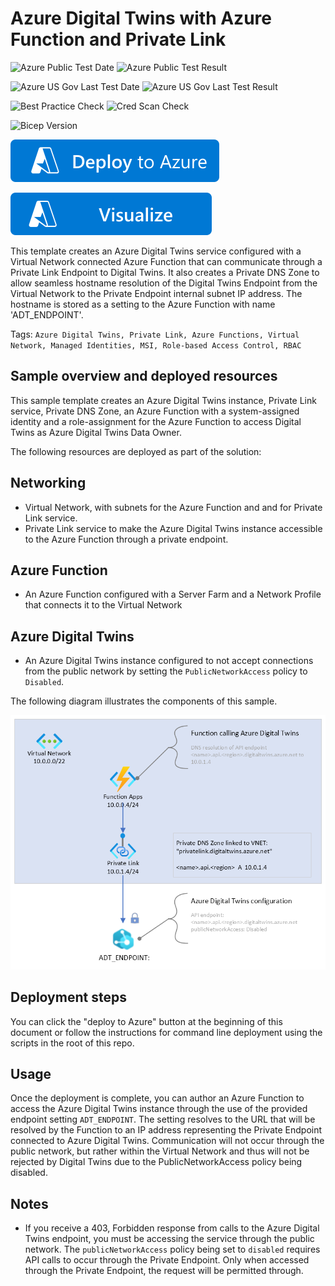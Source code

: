 # Azure Digital Twins with Azure Function and Private Link

![Azure Public Test Date](https://azurequickstartsservice.blob.core.windows.net/badges/quickstarts/microsoft.digitaltwins/digitaltwins-with-function-private-link/PublicLastTestDate.svg)
![Azure Public Test Result](https://azurequickstartsservice.blob.core.windows.net/badges/quickstarts/microsoft.digitaltwins/digitaltwins-with-function-private-link/PublicDeployment.svg)

![Azure US Gov Last Test Date](https://azurequickstartsservice.blob.core.windows.net/badges/quickstarts/microsoft.digitaltwins/digitaltwins-with-function-private-link/FairfaxLastTestDate.svg)
![Azure US Gov Last Test Result](https://azurequickstartsservice.blob.core.windows.net/badges/quickstarts/microsoft.digitaltwins/digitaltwins-with-function-private-link/FairfaxDeployment.svg)

![Best Practice Check](https://azurequickstartsservice.blob.core.windows.net/badges/quickstarts/microsoft.digitaltwins/digitaltwins-with-function-private-link/BestPracticeResult.svg)
![Cred Scan Check](https://azurequickstartsservice.blob.core.windows.net/badges/quickstarts/microsoft.digitaltwins/digitaltwins-with-function-private-link/CredScanResult.svg)

![Bicep Version](https://azurequickstartsservice.blob.core.windows.net/badges/quickstarts/microsoft.digitaltwins/digitaltwins-with-function-private-link/BicepVersion.svg)

[![Deploy To Azure](https://raw.githubusercontent.com/Azure/azure-quickstart-templates/master/1-CONTRIBUTION-GUIDE/images/deploytoazure.svg?sanitize=true)](https://portal.azure.com/#create/Microsoft.Template/uri/https%3A%2F%2Fraw.githubusercontent.com%2FAzure%2Fazure-quickstart-templates%2Fmaster%2Fquickstarts%2Fmicrosoft.digitaltwins%2Fdigitaltwins-with-function-private-link%2Fazuredeploy.json)

[![Visualize](https://raw.githubusercontent.com/Azure/azure-quickstart-templates/master/1-CONTRIBUTION-GUIDE/images/visualizebutton.svg?sanitize=true)](http://armviz.io/#/?load=https%3A%2F%2Fraw.githubusercontent.com%2FAzure%2Fazure-quickstart-templates%2Fmaster%2Fquickstarts%2Fmicrosoft.digitaltwins%2Fdigitaltwins-with-function-private-link%2Fazuredeploy.json)

This template creates an Azure Digital Twins service configured with a Virtual Network connected Azure Function that can communicate through a Private Link Endpoint to Digital Twins. It also creates a Private DNS Zone to allow seamless hostname resolution of the Digital Twins Endpoint from the Virtual Network to the Private Endpoint internal subnet IP address. The hostname is stored as a setting to the Azure Function with name 'ADT_ENDPOINT'.

Tags: `Azure Digital Twins, Private Link, Azure Functions, Virtual Network, Managed Identities, MSI, Role-based Access Control, RBAC`

## Sample overview and deployed resources

This sample template creates an Azure Digital Twins instance, Private Link service, Private DNS Zone, an Azure Function with a system-assigned identity and a role-assignment for the Azure Function to access Digital Twins as Azure Digital Twins Data Owner.

The following resources are deployed as part of the solution:

## Networking

- Virtual Network, with subnets for the Azure Function and and for Private Link service.
- Private Link service to make the Azure Digital Twins instance accessible to the Azure Function through a private endpoint.

## Azure Function

- An Azure Function configured with a Server Farm and a Network Profile that connects it to the Virtual Network

## Azure Digital Twins

- An Azure Digital Twins instance configured to not accept connections from the public network by setting the `PublicNetworkAccess` policy to `Disabled`.

The following diagram illustrates the components of this sample.

![Architecture diagram showing traffic going from the Azure Function via Private Link service to Digital Twins.](images/diagram.png "Diagram highlighting the architecture of the deployed resources")

## Deployment steps

You can click the "deploy to Azure" button at the beginning of this document or follow the instructions for command line deployment using the scripts in the root of this repo.

## Usage

Once the deployment is complete, you can author an Azure Function to access the Azure Digital Twins instance through the use of the provided endpoint setting `ADT_ENDPOINT`. The setting resolves to the URL that will be resolved by the Function to an IP address representing the Private Endpoint connected to Azure Digital Twins. Communication will not occur through the public network, but rather within the Virtual Network and thus will not be rejected by Digital Twins due to the PublicNetworkAccess policy being disabled.

## Notes

- If you receive a 403, Forbidden response from calls to the Azure Digital Twins endpoint, you must be accessing the service through the public network. The `publicNetworkAccess` policy being set to `disabled` requires API calls to occur through the Private Endpoint. Only when accessed through the Private Endpoint, the request will be permitted through.